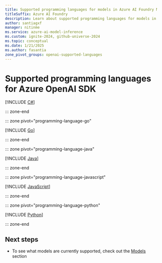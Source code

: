 ```yaml
---
title: Supported programming languages for models in Azure AI Foundry Models
titleSuffix: Azure AI Foundry
description: Learn about supported programming languages for models in Azure AI Foundry Models
author: santiagxf
manager: nitinme
ms.service: azure-ai-model-inference
ms.custom: ignite-2024, github-universe-2024
ms.topic: conceptual
ms.date: 1/21/2025
ms.author: fasantia
zone_pivot_groups: openai-supported-languages
---
```


# Supported programming languages for Azure OpenAI SDK

[!INCLUDE [C#](./../../ai-services/openai/includes/language-overview/dotnet.md)]

::: zone-end

::: zone pivot="programming-language-go"

[!INCLUDE [Go](./../../ai-services/openai/includes/language-overview/go.md)]

::: zone-end

::: zone pivot="programming-language-java"

[!INCLUDE [Java](./../../ai-services/openai/includes/language-overview/java.md)]

::: zone-end

::: zone pivot="programming-language-javascript"

[!INCLUDE [JavaScript](./../../ai-services/openai/includes/language-overview/javascript.md)]

::: zone-end

::: zone pivot="programming-language-python"

[!INCLUDE [Python](./../../ai-services/openai/includes/language-overview/python.md)]

::: zone-end

## Next steps

- To see what models are currently supported, check out the [Models](./concepts/models.md) section
